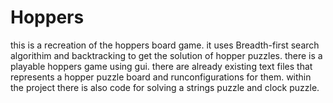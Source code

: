 # Hoppers
this is a recreation of the hoppers board game. it uses Breadth-first search algorithim and backtracking to get the solution of hopper puzzles. there is a playable hoppers game using gui. 
there are already existing text files that represents a hopper puzzle board and runconfigurations for them.
within the project there is also code for solving a strings puzzle and clock puzzle.
